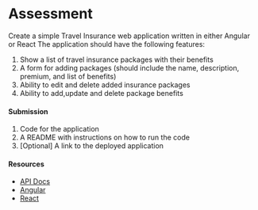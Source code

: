 # Assessment

Create a simple Travel Insurance web application  written in either Angular or React The application should have the following features:
1. Show a list of travel insurance packages with their benefits
2. A form for adding packages (should include the name, description, premium, and list of benefits)
3. Ability to edit and delete added insurance packages
4. Ability to add,update and delete package benefits

#### Submission
1. Code for the application
2. A README with instructions on how to run the code
3. [Optional] A link to the deployed application


#### Resources

  * [API Docs](https://assessment.hobbiton.tech/)
  * [Angular](https://angular.io/)
  * [React](https://reactjs.org/)

